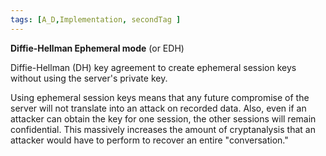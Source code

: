 ```yaml
---
tags: [A_D,Implementation, secondTag ]
---
```

**Diffie-Hellman Ephemeral mode** (or EDH)

Diffie-Hellman (DH) key agreement to create ephemeral session keys without using the server's private key.

Using ephemeral session keys means that any future compromise of the server will not translate into an attack on recorded data. Also, even if an attacker can obtain the key for one session, the other sessions will remain confidential. This massively increases the amount of cryptanalysis that an attacker would have to perform to recover an entire "conversation."